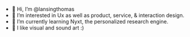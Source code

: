 - 👋 Hi, I’m @lansingthomas
- 👀 I’m interested in Ux as well as product, service, & interaction design. 
- 🌱 I’m currently learning Nyxt, the personalized research engine.
- 💞️ I like visual and sound art :)

<!---
lansingthomas/lansingthomas is a ✨ special ✨ repository because its `README.md` (this file) appears on your GitHub profile.
You can click the Preview link to take a look at your changes.
--->

